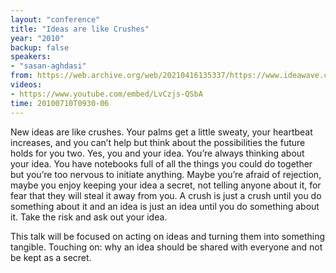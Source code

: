 ```yaml
---
layout: "conference"
title: "Ideas are like Crushes"
year: "2010"
backup: false
speakers:
- "sasan-aghdasi"
from: https://web.archive.org/web/20210416135337/https://www.ideawave.ca/the-conference/ideas-are-like-crushes
videos:
- https://www.youtube.com/embed/LvCzjs-QSbA
time: 20100710T0930-06
---
```


New ideas are like crushes. Your palms get a little sweaty, your heartbeat
increases, and you can’t help but think about the possibilities the future
holds for you two. Yes, you and your idea. You’re always thinking about your
idea. You have notebooks full of all the things you could do together but
you’re too nervous to initiate anything. Maybe you’re afraid of rejection,
maybe you enjoy keeping your idea a secret, not telling anyone about it, for
fear that they will steal it away from you. A crush is just a crush until you
do something about it and an idea is just an idea until you do something about
it. Take the risk and ask out your idea.

This talk will be focused on acting on ideas and turning them into something
tangible. Touching on: why an idea should be shared with everyone and not be
kept as a secret.
